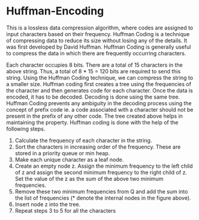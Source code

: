 # Huffman-Encoding
This is a lossless data compression algorithm, where codes are assigned to input characters based on their frequency.
Huffman Coding is a technique of compressing data to reduce its size without losing any of the details. It was first developed by David Huffman.
Huffman Coding is generally useful to compress the data in which there are frequently occurring characters.

Each character occupies 8 bits. There are a total of 15 characters in the above string. Thus, a total of 8 * 15 = 120 bits are required to send this string.
Using the Huffman Coding technique, we can compress the string to a smaller size.
Huffman coding first creates a tree using the frequencies of the character and then generates code for each character.
Once the data is encoded, it has to be decoded. Decoding is done using the same tree.
Huffman Coding prevents any ambiguity in the decoding process using the concept of prefix code ie. a code associated with a character should not be present in the prefix of any other code. The tree created above helps in maintaining the property.
Huffman coding is done with the help of the following steps.
1. Calculate the frequency of each character in the string.
2. Sort the characters in increasing order of the frequency. These are stored in a priority queue or min heap.
3. Make each unique character as a leaf node.
4. Create an empty node z. Assign the minimum frequency to the left child of z and assign the second minimum frequency to the right child of z. Set the value of the z as the sum of the above two minimum frequencies.
5. Remove these two minimum frequencies from Q and add the sum into the list of frequencies (* denote the internal nodes in the figure above).
6. Insert node z into the tree.
7. Repeat steps 3 to 5 for all the characters



